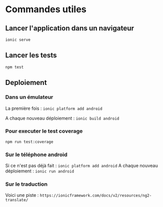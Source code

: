 # Commandes utiles

## Lancer l'application dans un navigateur
`ionic serve`

## Lancer les tests
`npm test`

## Deploiement
### Dans un émulateur
La première fois : 
`ionic platform add android`

A chaque nouveau déploiement :
`ionic build android`

### Pour executer le test coverage
`npm run test:coverage`

### Sur le téléphone android
Si ce n'est pas déjà fait : `ionic platform add android`
A chaque nouveau déploiement : `ionic run android`

### Sur le traduction
Voici une piste : `https://ionicframework.com/docs/v2/resources/ng2-translate/`